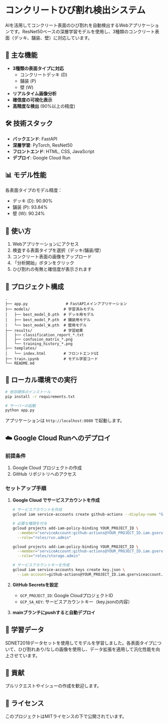 # コンクリートひび割れ検出システム

AIを活用してコンクリート表面のひび割れを自動検出するWebアプリケーションです。ResNet50ベースの深層学習モデルを使用し、3種類のコンクリート表面（デッキ、舗装、壁）に対応しています。

## 🎯 主な機能

- **3種類の表面タイプに対応**
  - コンクリートデッキ (D)
  - 舗装 (P)
  - 壁 (W)
- **リアルタイム画像分析**
- **確信度の可視化表示**
- **高精度な検出** (90%以上の精度)

## 🛠 技術スタック

- **バックエンド**: FastAPI
- **深層学習**: PyTorch, ResNet50
- **フロントエンド**: HTML, CSS, JavaScript
- **デプロイ**: Google Cloud Run

## 📊 モデル性能

各表面タイプのモデル精度：
- デッキ (D): 90.90%
- 舗装 (P): 93.84%
- 壁 (W): 90.24%

## 🚀 使い方

1. Webアプリケーションにアクセス
2. 検査する表面タイプを選択（デッキ/舗装/壁）
3. コンクリート表面の画像をアップロード
4. 「分析開始」ボタンをクリック
5. ひび割れの有無と確信度が表示されます

## 📁 プロジェクト構成

```
.
├── app.py                 # FastAPIメインアプリケーション
├── models/               # 学習済みモデル
│   ├── best_model_D.pth  # デッキ用モデル
│   ├── best_model_P.pth  # 舗装用モデル
│   └── best_model_W.pth  # 壁用モデル
├── results/              # 学習結果
│   ├── classification_report_*.txt
│   ├── confusion_matrix_*.png
│   └── training_history_*.png
├── templates/
│   └── index.html        # フロントエンドUI
├── train.ipynb           # モデル学習コード
└── README.md
```

## 🔧 ローカル環境での実行

```bash
# 依存関係のインストール
pip install -r requirements.txt

# サーバーの起動
python app.py
```

アプリケーションは `http://localhost:8080` で起動します。

## ☁️ Google Cloud Runへのデプロイ

### 前提条件
1. Google Cloud プロジェクトの作成
2. GitHub リポジトリへのアクセス

### セットアップ手順

1. **Google Cloud でサービスアカウントを作成**
   ```bash
   # サービスアカウントを作成
   gcloud iam service-accounts create github-actions --display-name "GitHub Actions"
   
   # 必要な権限を付与
   gcloud projects add-iam-policy-binding YOUR_PROJECT_ID \
     --member="serviceAccount:github-actions@YOUR_PROJECT_ID.iam.gserviceaccount.com" \
     --role="roles/run.admin"
   
   gcloud projects add-iam-policy-binding YOUR_PROJECT_ID \
     --member="serviceAccount:github-actions@YOUR_PROJECT_ID.iam.gserviceaccount.com" \
     --role="roles/storage.admin"
   
   # サービスアカウントキーを作成
   gcloud iam service-accounts keys create key.json \
     --iam-account=github-actions@YOUR_PROJECT_ID.iam.gserviceaccount.com
   ```

2. **GitHub Secretsを設定**
   - `GCP_PROJECT_ID`: Google CloudプロジェクトID
   - `GCP_SA_KEY`: サービスアカウントキー（key.jsonの内容）

3. **mainブランチにpushすると自動デプロイ**

## 📝 学習データ

SDNET2018データセットを使用してモデルを学習しました。各表面タイプについて、ひび割れあり/なしの画像を使用し、データ拡張を適用して汎化性能を向上させています。

## 🤝 貢献

プルリクエストやイシューの作成を歓迎します。

## 📄 ライセンス

このプロジェクトはMITライセンスの下で公開されています。
